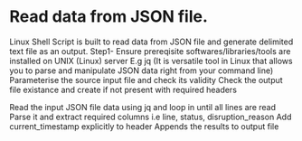 # Read data from JSON file.
Linux Shell Script is built to read data from JSON file and generate delimited text file as an output.
Step1- Ensure prereqisite softwares/libraries/tools are installed on UNIX (Linux) server
E.g jq (It is versatile tool in Linux that allows you to parse and manipulate JSON data right from your command line) 
Parameterise the source input file and check its validity
Check the output file existance and create if not present with required headers

Read the input JSON file data using jq and loop in until all lines are read
Parse it and extract required columns i.e line, status, disruption_reason
Add current_timestamp explicitly to header
Appends the results to output file
